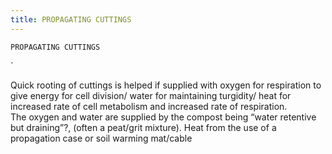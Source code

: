 ```yaml
---
title: PROPAGATING CUTTINGS
---
```

`PROPAGATING CUTTINGS`

`

Quick rooting of cuttings is helped if supplied with 
oxygen for respiration to give energy for cell division/ 
water for maintaining turgidity/
heat for increased rate of cell metabolism and increased rate of respiration.  
The oxygen and water are supplied by the compost being “water retentive but draining”?,  (often a peat/grit mixture).
Heat from the use of a propagation case or soil warming mat/cable

